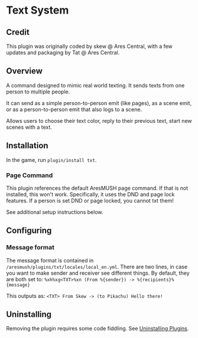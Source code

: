 # Text System

## Credit
This plugin was originally coded by skew @ Ares Central, with a few updates and packaging by Tat @ Ares Central.

## Overview

A command designed to mimic real world texting. It sends texts from one person to multiple people.

It can send as a simple person-to-person emit (like pages), as a scene emit, or as a person-to-person emit that also logs to a scene.

Allows users to choose their text color, reply to their previous text, start new scenes with a text.

## Installation
In the game, run `plugin/install txt`.

### Page Command

This plugin references the default AresMUSH page command. If that is not installed, this won't work. Specifically, it uses the DND and page lock features. If a person is set DND or page locked, you cannot txt them!

See additional setup instructions below.

## Configuring

### Message format

The message format is contained in `/aresmush/plugins/txt/locales/local_en.yml`. There are two lines, in case you want to make sender and receiver see different things. By default, they are both set to: `%xh%xg<TXT>%xn (From %{sender}) -> %{recipients}%{message}`

This outputs as: `<TXT> From Skew -> (to Pikachu) Hello there!`

## Uninstalling

Removing the plugin requires some code fiddling.  See [Uninstalling Plugins](https://www.aresmush.com/tutorials/code/extras.html#uninstalling-plugins).